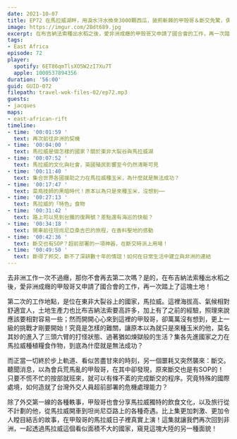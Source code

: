 ```yaml
---
date: 2021-10-07
title: EP72 在馬拉威湖畔，用淚水汗水換來3000顆西瓜，披荊斬棘的甲殼哥＆斷交免驚，偶們有SOP啦！ ft. 甲殼哥的非洲故事
image: https://imgur.com/2Bdt689.jpg
excerpt: 在布吉納法索種出水稻之後，愛非洲成癮的甲殼哥又申請了國合會的工作，再一次踏上了這塊土地！有了之前的經驗，照理來說應該要容易一些，沒想到更上一級的挑戰才剛要開始！而在斷交之際，以為會兵荒馬亂的甲殼哥，發現原來斷交也是有SOP的！這集就讓我們一起透過馬拉威這個看似面積不大的國家，窺見這塊大陸的另一種面貌！
tags:
- East Africa
episode: 72
player:
  spotify: 6ET86qmTlsXO5W2zI7Xu7T
  apple: 1000537894356
duration: '56:00'
guid: GUID-072
filepath: travel-wok-files-02/ep72.mp3
guests:
- jacques
maps:
- east-african-rift
timeline:
- time: '00:01:59 '
  text: 再次前往非洲的契機
- time: '00:04:00 '
  text: 馬拉威是個怎樣的國家？關於東非大裂谷與馬拉威湖
- time: '00:07:52 '
  text: 馬拉威的文化與社會，英國殖民影響至今仍然清晰可見
- time: '00:11:40 '
  text: 集合世界各國援助之力在馬拉威種玉米，為什麼就是無法成功？
- time: '00:17:47 '
  text: 菜鳥技師的黑暗時代！原本以為只是來種玉米，沒想到⋯⋯
- time: '00:27:13 '
  text: 馬拉威的「特色」食物
- time: '00:31:42 '
  text: 路上可以見到台鐵的復興號？差點還有海巡的快艇？
- time: '00:34:18 '
  text: 開車前往坦尚尼亞桑吉巴的旅程，在香料聖地的感動
- time: '00:42:36 '
  text: 斷交也有SOP？超前部署的一項神器，在斷交時派上用場！
- time: '00:49:50 '
  text: 斷得了邦交，斷不了深耕數十年的情誼！如何在日常生活中建立與非洲的連結
---
```


去非洲工作一次不過癮，那你不會再去第二次嗎？是的，在布吉納法索種出水稻之後，愛非洲成癮的甲殼哥又申請了國合會的工作，再一次踏上了這塊土地！

第二次的工作地點，是位在東非大裂谷上的國家，馬拉威。這裡海拔高、氣候相對舒適宜人，土地生產力也比布吉納法索要高許多，加上有了之前的經驗，照理來說應該要相對容易一些；然而開開心心來到這裡的甲殼哥，卻萬萬沒有想到，更上一級的挑戰才剛要開始！究竟是怎樣的難關，讓原本以為就只是來種玉米的他，莫名其妙的進入了三頭六臂的打怪狀態、過著猶如煉獄般的生活？集各先進國家之力在馬拉威種植糧食作物，到底為什麼就是無法成功？

而正當一切終於步上軌道、看似苦盡甘來的時刻，另一個噩耗又突然襲來：斷交。聽聞消息，以為會兵荒馬亂的甲殼哥，在其中卻發現，原來斷交也是有SOP的！只要不慌不忙的按部就班來，就可以有條不紊的完成斷交的程序。究竟特殊的國際處境，如何造就了台灣外交人員超前部署的危機處理能力？

除了外交第一線的各種軼事，甲殼哥也會分享馬拉威獨特的飲食文化，以及旅行從不計劃的他，從馬拉威開車到坦尚尼亞路上的各種奇遇。比上集更加刺激、更加令人瞠目結舌的故事，在甲殼哥的馬拉威日子裡真實上演！這集就讓我們再次回到非洲，一起透過馬拉威這個看似面積不大的國家，窺見這塊大陸的另一種面貌！

